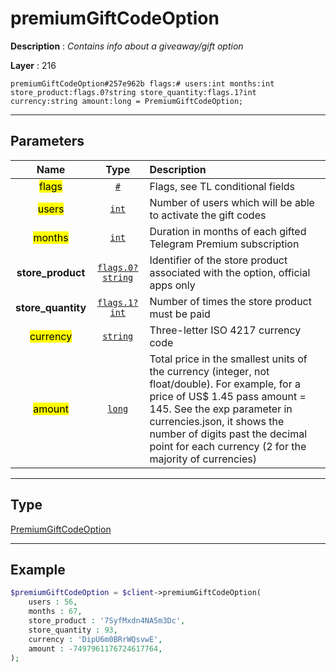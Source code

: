 # premiumGiftCodeOption

**Description** : *Contains info about a giveaway/gift option*

**Layer** : 216

```tl
premiumGiftCodeOption#257e962b flags:# users:int months:int store_product:flags.0?string store_quantity:flags.1?int currency:string amount:long = PremiumGiftCodeOption;
```

---

## Parameters

| Name | Type | Description |
| :---: | :---: | :--- |
| <mark>flags</mark> | [`#`](type/#) | Flags, see TL conditional fields |
| <mark>users</mark> | [`int`](type/int) | Number of users which will be able to activate the gift codes |
| <mark>months</mark> | [`int`](type/int) | Duration in months of each gifted Telegram Premium subscription |
| **store_product** | [`flags.0?string`](type/string) | Identifier of the store product associated with the option, official apps only |
| **store_quantity** | [`flags.1?int`](type/int) | Number of times the store product must be paid |
| <mark>currency</mark> | [`string`](type/string) | Three-letter ISO 4217 currency code |
| <mark>amount</mark> | [`long`](type/long) | Total price in the smallest units of the currency (integer, not float/double). For example, for a price of US$ 1.45 pass amount = 145. See the exp parameter in currencies.json, it shows the number of digits past the decimal point for each currency (2 for the majority of currencies) |

---

## Type

[PremiumGiftCodeOption](type/PremiumGiftCodeOption)

---

## Example

```php
$premiumGiftCodeOption = $client->premiumGiftCodeOption(
	users : 56,
	months : 67,
	store_product : '7SyfMxdn4NA5m3Dc',
	store_quantity : 93,
	currency : 'DipU6m0BRrWQsvwE',
	amount : -7497961176724617764,
);
```